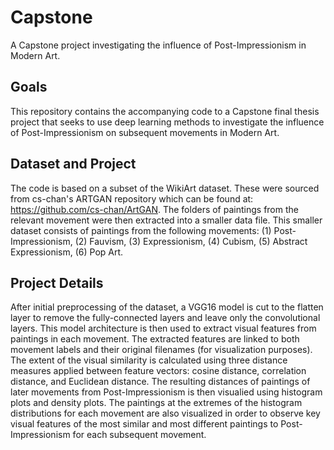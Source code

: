 # Capstone
A Capstone project investigating the influence of Post-Impressionism in Modern Art. 

## Goals
This repository contains the accompanying code to a Capstone final thesis project that seeks to use deep learning methods to investigate the influence of Post-Impressionism on subsequent movements in Modern Art. 

## Dataset and Project 
The code is based on a subset of the WikiArt dataset. These were sourced from cs-chan's ARTGAN repository which can be found at: https://github.com/cs-chan/ArtGAN. The folders of paintings from the relevant movement were then extracted into a smaller data file. This smaller dataset consists of paintings from the following movements: (1) Post-Impressionism, (2) Fauvism, (3) Expressionism, (4) Cubism, (5) Abstract Expressionism, (6) Pop Art.

## Project Details
After initial preprocessing of the dataset, a VGG16 model is cut to the flatten layer to remove the fully-connected layers and leave only the convolutional layers. This model architecture is then used to extract visual features from paintings in each movement. The extracted features are linked to both movement labels and their original filenames (for visualization purposes). The extent of the visual similarity is calculated using three distance measures applied between feature vectors: cosine distance, correlation distance, and Euclidean distance. The resulting distances of paintings of later movements from Post-Impressionism is then visualied using histogram plots and density plots. The paintings at the extremes of the histogram distributions for each movement are also visualized in order to observe key visual features of the most similar and most different paintings to Post-Impressionism for each subsequent movement.

